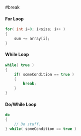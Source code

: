 #break

#### For Loop
```c++
for( int i=0; i<size; i++ )
{
	sum += array[i];
}
```

#### While Loop
```c++
while( true )
{
	if( someCondition == true )
	{
		break;
	}
}
```

#### Do/While Loop
```c++
do
{
	// Do stuff.
} while( someCondition == true )
```